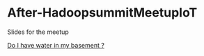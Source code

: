 # After-HadoopsummitMeetupIoT
Slides for the meetup

[Do I have water in my basement ?](WaterSensors.md)

